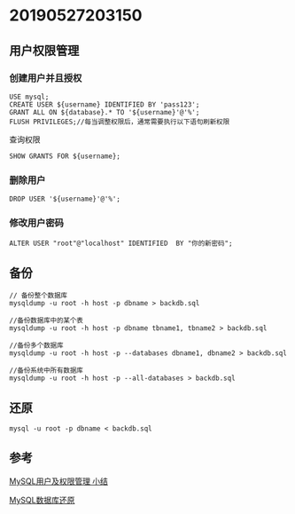 # 20190527203150

<script src="../js/index.js"></script>
<div id="content"></div>



## 用户权限管理

### 创建用户并且授权
`````
USE mysql;
CREATE USER ${username} IDENTIFIED BY 'pass123';
GRANT ALL ON ${database}.* TO '${username}'@'%';
FLUSH PRIVILEGES;//每当调整权限后，通常需要执行以下语句刷新权限
`````
查询权限
`````
SHOW GRANTS FOR ${username};
`````

### 删除用户
`````
DROP USER '${username}'@'%';
`````

### 修改用户密码
`````
ALTER USER "root"@"localhost" IDENTIFIED  BY "你的新密码";
`````

## 备份
`````
// 备份整个数据库
mysqldump -u root -h host -p dbname > backdb.sql

//备份数据库中的某个表
mysqldump -u root -h host -p dbname tbname1, tbname2 > backdb.sql

//备份多个数据库
mysqldump -u root -h host -p --databases dbname1, dbname2 > backdb.sql

//备份系统中所有数据库
mysqldump -u root -h host -p --all-databases > backdb.sql

`````

## 还原
``````
mysql -u root -p dbname < backdb.sql
``````

## 参考

[MySQL用户及权限管理 小结](https://www.cnblogs.com/SQL888/p/5748824.html)

[MySQL数据库还原](https://blog.csdn.net/mango_yoo/article/details/90735018)